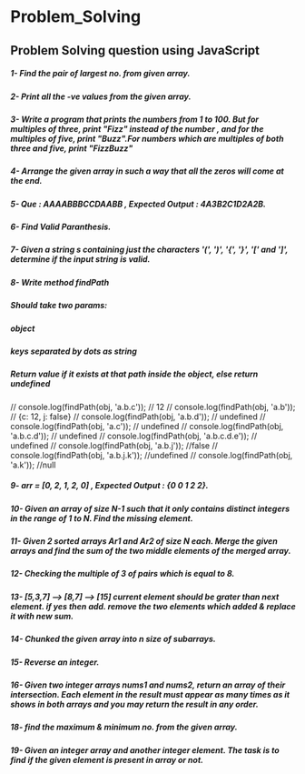 # Problem_Solving
## Problem Solving question using JavaScript
##### 1- Find the pair of largest no. from given array.
##### 2- Print all the -ve values from the given array.
##### 3- Write a program that prints the numbers from 1 to 100. But for multiples of three, print "Fizz" instead of the number , and for the multiples of five, print "Buzz".For numbers which are multiples of both three and five, print "FizzBuzz"
##### 4- Arrange the given array in such a way that all the zeros will come at the end.
##### 5- Que : AAAABBBCCDAABB , Expected Output : 4A3B2C1D2A2B.
##### 6- Find Valid Paranthesis.
##### 7- Given a string s containing just the characters '(', ')', '{', '}', '[' and ']', determine if the input string is valid.
##### 8- Write method findPath
##### Should take two params:
   ##### object
   ##### keys separated by dots as string
##### Return value if it exists at that path inside the object, else return undefined
// console.log(findPath(obj, 'a.b.c')); // 12
// console.log(findPath(obj, 'a.b')); // {c: 12, j: false}
// console.log(findPath(obj, 'a.b.d')); // undefined
// console.log(findPath(obj, 'a.c')); // undefined
// console.log(findPath(obj, 'a.b.c.d')); // undefined
// console.log(findPath(obj, 'a.b.c.d.e')); // undefined
// console.log(findPath(obj, 'a.b.j')); //false
// console.log(findPath(obj, 'a.b.j.k')); //undefined
// console.log(findPath(obj, 'a.k')); //null

##### 9- arr = [0, 2, 1, 2, 0] , Expected Output : {0 0 1 2 2}.
##### 10- Given an array of size N-1 such that it only contains distinct integers in the range of 1 to N. Find the missing element.
##### 11- Given 2 sorted arrays Ar1 and Ar2 of size N each. Merge the given arrays and find the sum of the two middle elements of the merged array.
##### 12- Checking the multiple of 3 of pairs which is equal to 8.
##### 13- [5,3,7] --> [8,7] --> [15] current element should be grater than next element. if yes then add. remove the two elements which added & replace it with new sum.
##### 14- Chunked the given array into n size of subarrays.
##### 15- Reverse an integer.
##### 16- Given two integer arrays nums1 and nums2, return an array of their intersection. Each element in the result must appear as many times as it shows in both arrays and you may return the result in any order.
##### 18- find the maximum & minimum no. from the given array.
##### 19- Given an integer array and another integer element. The task is to find if the given element is present in array or not.



